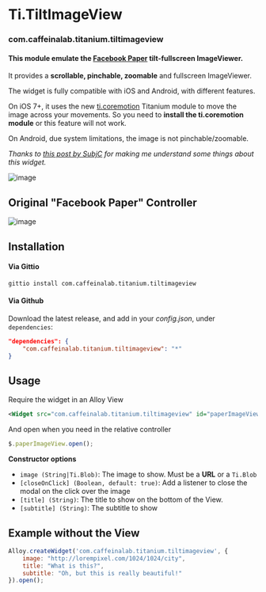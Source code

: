 # Ti.TiltImageView

### com.caffeinalab.titanium.tiltimageview

#### This module emulate the [Facebook Paper](https://www.facebook.com/paper) tilt-fullscreen ImageViewer.

It provides a **scrollable, pinchable, zoomable** and fullscreen ImageViewer.

The widget is fully compatible with iOS and Android, with different features.

On iOS 7+, it uses the new [ti.coremotion](http://docs.appcelerator.com/titanium/latest/#!/guide/Core_Motion_Module) Titanium module to move the image across your movements. So you need to **install the ti.coremotion module** or this feature will not work.

On Android, due system limitations, the image is not pinchable/zoomable.

*Thanks to [this post by SubjC](http://subjc.com/facebook-paper-photo-panner/) for making me understand some things about this widget.*

![image](http://cl.ly/image/2F1C3h1r0G2c/687474703a2f2f662e636c2e6c792f6974656d732f30653238304232523236323230453152326333682f6f75742e6a7067%20(1)_iphone5s_spacegrey_portrait.png)


## Original "Facebook Paper" Controller

![image](http://cl.ly/image/0Q3N35163j0P/title-video.gif)


## Installation

#### Via Gittio

```
gittio install com.caffeinalab.titanium.tiltimageview
```

#### Via Github

Download the latest release, and add in your *config.json*, under `dependencies`:

```json
"dependencies": {
    "com.caffeinalab.titanium.tiltimageview": "*"
}
```

## Usage

Require the widget in an Alloy View

```xml
<Widget src="com.caffeinalab.titanium.tiltimageview" id="paperImageView" image="http://lorempixel.com/1024/1024/city" title="This is the title!" />
```

And open when you need in the relative controller

```javascript
$.paperImageView.open();
```

**Constructor options**

* `image (String|Ti.Blob)`: The image to show. Must be a **URL** or a `Ti.Blob`
* `[closeOnClick] (Boolean, default: true)`: Add a listener to close the modal on the click over the image
* `[title] (String)`: The title to show on the bottom of the View.
* `[subtitle] (String)`: The subtitle to show


## Example without the View

```javascript
Alloy.createWidget('com.caffeinalab.titanium.tiltimageview', {
	image: "http://lorempixel.com/1024/1024/city",
	title: "What is this?",
	subtitle: "Oh, but this is really beautiful!"
}).open();
```
